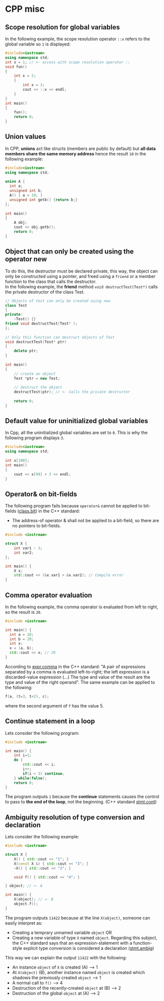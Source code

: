 # CPP misc

## Scope resolution for global variables
In the following example, the scope resolution operator ```::x``` refers to the global variable so ```1``` is displayed:
```cpp
#include<iostream>
using namespace std;
int x = 1; // <- access with scope resolution operator ::
void fun()
{
    int x = 2;
    {
        int x = 3;
        cout << ::x << endl;
    }
}
int main()
{
    fun();
    return 0;
}
```

## Union values
In CPP, **unions** act like structs (members are public by default) but **all data members share the same memory address** hence the result ```10``` in the following example:
```cpp
#include<iostream>
using namespace std;
 
union A {
  int a;
  unsigned int b;
  A() { a = 10; }
  unsigned int getb() {return b;}
};
 
int main()
{
    A obj;
    cout << obj.getb();
    return 0;
}
```

## Object that can only be created using the operator new
To do this, the destructor must be declared private, this way, the object can only be constructed using a pointer, and freed using a ```friend``` or a member function to the class that calls the destructor.\
In the following example, the **friend** method ```void destructTest(Test*)``` calls the private destructor of the class Test.
```cpp
// Objects of test can only be created using new
class Test
{
private:
    ~Test() {}
friend void destructTest(Test* );
};
 
// Only this function can destruct objects of Test
void destructTest(Test* ptr)
{
    delete ptr;
}
 
int main()
{
    // create an object
    Test *ptr = new Test;
 
    // destruct the object
    destructTest(ptr); // <- Calls the private destructor
 
    return 0;
}
```

## Default value for uninitialized global variables
In Cpp, all the uninitialized global variables are set to ```0```. This is why the following program displays ```3```.
```cpp
#include<iostream>
using namespace std;
 
int x[100];
int main()
{
    cout << x[99] + 3 << endl;
}
```

## Operator& on bit-fields
The following program fails because ```operator&``` cannot be applied to bit-fields ([class.bit](https://timsong-cpp.github.io/cppwp/n4659/class.bit#3)) in the C++ standard:
* The address-of operator & shall not be applied to a bit-field, so there are no pointers to bit-fields.
```cpp
#include <iostream>

struct X {
    int var1 : 3;
    int var2;
};

int main() {
    X x;
    std::cout << (&x.var1 < &x.var2); // Compile error
}
```
## Comma operator evaluation
In the following example, the comma operator is evaluated from left to right, so the result is ```20```.
```cpp
#include <iostream>

int main() {
  int a = 10;
  int b = 20;
  int x;
  x = (a, b);
  std::cout << x; // 20
}
```
According to [expr.comma](https://timsong-cpp.github.io/cppwp/n4659/expr.comma#1) in the C++ standard: "A pair of expressions separated by a comma is evaluated left-to-right; the left expression is a discarded-value expression (...) The type and value of the result are the type and value of the right operand".
The same example can be applied to the following:
```cpp
f(a, (t=3, t+2), c);
```
where the second argument of ```f```  has the value 5.

## Continue statement in a loop
Lets consider the following program:
```cpp
#include <iostream>

int main() {
    int i=1;
    do {
        std::cout << i;
        i++;
        if(i < 3) continue;
    } while(false);
    return 0;
}
```
The program outputs ```1``` because the **continue** statements causes the control to pass to **the end of the loop**, not the beginning. (C++ standard [stmt.cont](https://timsong-cpp.github.io/cppwp/n4659/stmt.cont#1))

## Ambiguity resolution of type conversion and declaration
Lets consider the following example:
```cpp
#include <iostream>

struct X {
    X() { std::cout << "1"; }
    X(const X &) { std::cout << "3"; }
    ~X() { std::cout << "2"; }

    void f() { std::cout << "4"; }

} object; // <- A

int main() {
    X(object); // <- B
    object.f();
}
```
The program outputs ```11422``` because at the line ```X(object)```, someone can easily interpret as:
* Creating a temprary unnamed variable ```object``` OR
* Creating a new variable of type ```X``` named ```object```.
Regarding this subject, the C++ standard says that an expression-statement with a function-style explicit type conversion is considered a declaration ([stmt.ambig](https://timsong-cpp.github.io/cppwp/n4659/stmt.ambig#1))

This way we can explain the output ```11422``` with the following:
* An instance ```object``` of ```X``` is created (A) --> 1
* At ```X(object)``` (B), another instance named ```object``` is created which shadows the previously created ```object``` --> 1
* A normal call to ```f()``` --> 4
* Destruction of the recently-created ```object``` at (B) --> 2
* Destruction of the global ```object``` at (A) --> 2
